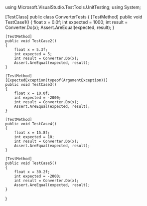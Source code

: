 using Microsoft.VisualStudio.TestTools.UnitTesting;
using System;

[TestClass]
public class ConverterTests
{
    [TestMethod]
    public void TestCase1()
    {
        float x = 0.0f;
        int expected = 1000;
        int result = Converter.Do(x);
        Assert.AreEqual(expected, result);
    }

    [TestMethod]
    public void TestCase2()
    {
        float x = 5.3f;
        int expected = 5;
        int result = Converter.Do(x);
        Assert.AreEqual(expected, result);
    }

    [TestMethod]
    [ExpectedException(typeof(ArgumentException))]
    public void TestCase3()
    {
        float x = 10.0f;
        int expected = -2000;
        int result = Converter.Do(x);
        Assert.AreEqual(expected, result);
    }

    [TestMethod]
    public void TestCase4()
    {
        float x = 15.8f;
        int expected = 10;
        int result = Converter.Do(x);
        Assert.AreEqual(expected, result);
    }

    [TestMethod]
    public void TestCase5()
    {
        float x = 30.2f;
        int expected = -2000;
        int result = Converter.Do(x);
        Assert.AreEqual(expected, result);
    }
}
